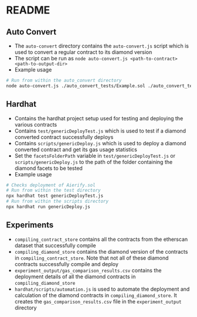 # README

## Auto Convert

- The `auto-convert` directory contains the `auto-convert.js` script which is used to convert a regular contract to its diamond version
- The script can be run as `node auto-convert.js <path-to-contract> <path-to-output-dir>`
- Example usage
```bash
# Run from within the auto_convert directory
node auto-convert.js ./auto_convert_tests/Example.sol ./auto_convert_tests/
```

## Hardhat

- Contains the hardhat project setup used for testing and deploying the various contracts
- Contains `test/genericDeployTest.js` which is used to test if a diamond converted contract successfully deploys
- Contains `scripts/genericDeploy.js` which is used to deploy a diamond converted contract and get its gas usage statistics
- Set the `facetsFolderPath` variable in `test/genericDeployTest.js` or `scripts/genericDeploy.js` to the path of the folder containing the diamond facets to be tested
- Example usage
```bash
# Checks deployment of Aierify.sol
# Run from within the test directory
npx hardhat test genericDeployTest.js
# Run from within the scripts directory
npx hardhat run genericDeploy.js
```

## Experiments

- `compiling_contract_store` contains all the contracts from the etherscan dataset that successfully compile
- `compiling_diamond_store` contains the diamond version of the contracts in `compiling_contract_store`. Note that not all of these diamond contracts successfully compile and deploy
- `experiment_output/gas_comparison_results.csv` contains the deployment details of all the diamond contracts in `compiling_diamond_store`
- `hardhat/scripts/automation.js` is used to automate the deployment and calculation of the diamond contracts in `compiling_diamond_store`. It creates the `gas_comparison_results.csv` file in the `experiment_output` directory